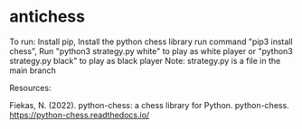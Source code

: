 # antichess
To run:
Install pip,
Install the python chess library run command "pip3 install chess",
Run "python3 strategy.py white" to play as white player or "python3 strategy.py black" to play as black player
Note: strategy.py is a file in the main branch


Resources:

Fiekas, N. (2022). python-chess: a chess library for Python. python-chess. https://python-chess.readthedocs.io/  
